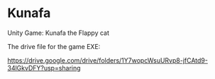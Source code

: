 # Kunafa
Unity Game: Kunafa the Flappy cat 

The drive file for the game EXE:

https://drive.google.com/drive/folders/1Y7wopcWsuURvp8-jfCAtd9-34lGkvDFY?usp=sharing
